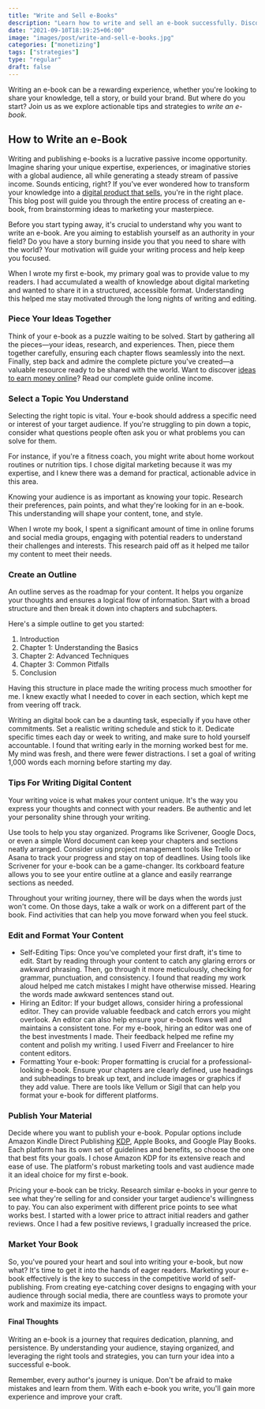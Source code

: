 ```yaml
---
title: "Write and Sell e-Books"
description: "Learn how to write and sell an e-book successfully. Discover essential self-publishing methods, marketing strategies, and platforms to boost your sales."
date: "2021-09-10T18:19:25+06:00"
image: "images/post/write-and-sell-e-books.jpg"
categories: ["monetizing"]
tags: ["strategies"]
type: "regular"
draft: false
---
```


Writing an e-book can be a rewarding experience, whether you're looking to share your knowledge, tell a story, or build your brand. But where do you start? Join us as we explore actionable tips and strategies to _write an e-book_.

## How to Write an e-Book

Writing and publishing e-books is a lucrative passive income opportunity. Imagine sharing your unique expertise, experiences, or imaginative stories with a global audience, all while generating a steady stream of passive income. Sounds enticing, right? If you've ever wondered how to transform your knowledge into a [digital product that sells](/blog/selling-digital-products/), you're in the right place. This blog post will guide you through the entire process of creating an e-book, from brainstorming ideas to marketing your masterpiece.

Before you start typing away, it's crucial to understand why you want to write an e-book. Are you aiming to establish yourself as an authority in your field? Do you have a story burning inside you that you need to share with the world? Your motivation will guide your writing process and help keep you focused.

When I wrote my first e-book, my primary goal was to provide value to my readers. I had accumulated a wealth of knowledge about digital marketing and wanted to share it in a structured, accessible format. Understanding this helped me stay motivated through the long nights of writing and editing.

### Piece Your Ideas Together

Think of your e-book as a puzzle waiting to be solved. Start by gathering all the pieces—your ideas, research, and experiences. Then, piece them together carefully, ensuring each chapter flows seamlessly into the next. Finally, step back and admire the complete picture you've created—a valuable resource ready to be shared with the world. Want to discover [ideas to earn money online](/blog/ways-to-make-money/)? Read our complete guide online income.

### Select a Topic You Understand

Selecting the right topic is vital. Your e-book should address a specific need or interest of your target audience. If you're struggling to pin down a topic, consider what questions people often ask you or what problems you can solve for them.

For instance, if you're a fitness coach, you might write about home workout routines or nutrition tips. I chose digital marketing because it was my expertise, and I knew there was a demand for practical, actionable advice in this area.

Knowing your audience is as important as knowing your topic. Research their preferences, pain points, and what they're looking for in an e-book. This understanding will shape your content, tone, and style.

When I wrote my book, I spent a significant amount of time in online forums and social media groups, engaging with potential readers to understand their challenges and interests. This research paid off as it helped me tailor my content to meet their needs.

### Create an Outline

An outline serves as the roadmap for your content. It helps you organize your thoughts and ensures a logical flow of information. Start with a broad structure and then break it down into chapters and subchapters.

Here's a simple outline to get you started:

1. Introduction
2. Chapter 1: Understanding the Basics
3. Chapter 2: Advanced Techniques
4. Chapter 3: Common Pitfalls
5. Conclusion

Having this structure in place made the writing process much smoother for me. I knew exactly what I needed to cover in each section, which kept me from veering off track.

Writing an digital book can be a daunting task, especially if you have other commitments. Set a realistic writing schedule and stick to it. Dedicate specific times each day or week to writing, and make sure to hold yourself accountable. I found that writing early in the morning worked best for me. My mind was fresh, and there were fewer distractions. I set a goal of writing 1,000 words each morning before starting my day.

### Tips For Writing Digital Content

Your writing voice is what makes your content unique. It's the way you express your thoughts and connect with your readers. Be authentic and let your personality shine through your writing.

Use tools to help you stay organized. Programs like Scrivener, Google Docs, or even a simple Word document can keep your chapters and sections neatly arranged. Consider using project management tools like Trello or Asana to track your progress and stay on top of deadlines. Using tools like Scrivener for your e-book can be a game-changer. Its corkboard feature allows you to see your entire outline at a glance and easily rearrange sections as needed.

Throughout your writing journey, there will be days when the words just won't come. On those days, take a walk or work on a different part of the book. Find activities that can help you move forward when you feel stuck.

### Edit and Format Your Content

- Self-Editing Tips: Once you've completed your first draft, it's time to edit. Start by reading through your content to catch any glaring errors or awkward phrasing. Then, go through it more meticulously, checking for grammar, punctuation, and consistency. I found that reading my work aloud helped me catch mistakes I might have otherwise missed. Hearing the words made awkward sentences stand out.
- Hiring an Editor: If your budget allows, consider hiring a professional editor. They can provide valuable feedback and catch errors you might overlook. An editor can also help ensure your e-book flows well and maintains a consistent tone. For my e-book, hiring an editor was one of the best investments I made. Their feedback helped me refine my content and polish my writing. I used Fiverr and Freelancer to hire content editors.
- Formatting Your e-book: Proper formatting is crucial for a professional-looking e-book. Ensure your chapters are clearly defined, use headings and subheadings to break up text, and include images or graphics if they add value. There are tools like Vellum or Sigil that can help you format your e-book for different platforms.

### Publish Your Material

Decide where you want to publish your e-book. Popular options include Amazon Kindle Direct Publishing [KDP](https://kdp.amazon.com), Apple Books, and Google Play Books. Each platform has its own set of guidelines and benefits, so choose the one that best fits your goals. I chose Amazon KDP for its extensive reach and ease of use. The platform's robust marketing tools and vast audience made it an ideal choice for my first e-book.

Pricing your e-book can be tricky. Research similar e-books in your genre to see what they're selling for and consider your target audience's willingness to pay. You can also experiment with different price points to see what works best. I started with a lower price to attract initial readers and gather reviews. Once I had a few positive reviews, I gradually increased the price.

### Market Your Book

So, you've poured your heart and soul into writing your e-book, but now what? It's time to get it into the hands of eager readers. Marketing your e-book effectively is the key to success in the competitive world of self-publishing. From creating eye-catching cover designs to engaging with your audience through social media, there are countless ways to promote your work and maximize its impact.

#### Final Thoughts

Writing an e-book is a journey that requires dedication, planning, and persistence. By understanding your audience, staying organized, and leveraging the right tools and strategies, you can turn your idea into a successful e-book.

Remember, every author's journey is unique. Don't be afraid to make mistakes and learn from them. With each e-book you write, you'll gain more experience and improve your craft.
